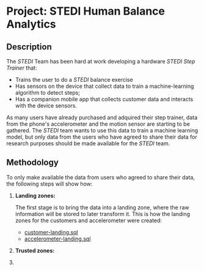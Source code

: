 # Project: STEDI Human Balance Analytics

## Description

The _STEDI_ Team has been hard at work developing a hardware _STEDI Step Trainer_ that:

- Trains the user to do a _STEDI_ balance exercise
- Has sensors on the device that collect data to train a machine-learning algorithm to detect steps;
- Has a companion mobile app that collects customer data and interacts with the device sensors.

As many users have already purchased and adquired their step trainer, data from the phone's accelerometer and the motion sensor are starting to be gathered. The _STEDI_ team wants to use this data to train a machine learning model, but only data from the users who have agreed to share their data for research purposes should be made available for the _STEDI_ team. 

## Methodology

To only make available the data from users who agreed to share their data, the following steps will show how:

1. **Landing zones:**

      The first stage is to bring the data into a landing zone, where the raw information will be stored to later transform it.
      This is how the landing zones for the customers and accelerometer were created:
      
      - [customer-landing.sql](scripts/customer-landing.sql)
      - [accelerometer-landing.sql](scripts/accelerometer-landing.sql)

2. **Trusted zones:**
      
      

3. 
